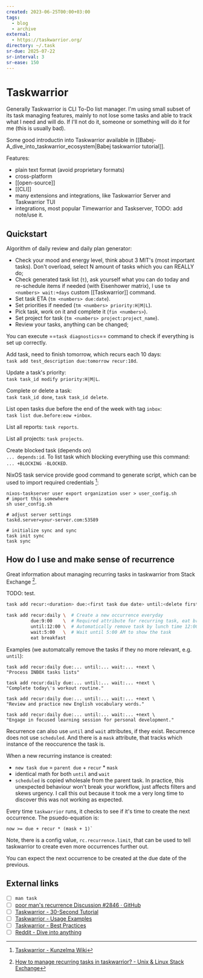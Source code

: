 ```yaml
---
created: 2023-06-25T00:00+03:00
tags:
  - blog
  - archive
external:
  - https://taskwarrior.org/
directory: ~/.task
sr-due: 2025-07-22
sr-interval: 3
sr-ease: 150
---
```


# Taskwarrior

Generally Taskwarrior is CLI To-Do list manager. I'm using small subset of its task managing features, mainly to not lose some tasks and able to track what I need and will do. If I'll not do it, someone or something will do it for me (this is usually bad).

Some good introductin into Taskwarrior available in [[Babej-A_dive_into_taskwarrior_ecosystem|Babej taskwarrior tutorial]].

Features:

- plain text format (avoid proprietary formats)
- cross-platform
- [[open-source]]
- [[CLI]]
- many extensions and integrations, like Taskwarrior Server and Taskwarrior TUI
- integrations, most popular Timewarrior and Taskserver, TODO: add note/use it.

## Quickstart

Algorithm of daily review and daily plan generator:

- Check your mood and energy level, think about 3 MIT's (most important tasks). Don't overload, select N amount of tasks which you can REALLY do;
- Check generated task list (`t`), ask yourself what you can do today and re-schedule items if needed (with Eisenhower matrix), I use `tm <numbers>
  wait:+days` custom [[Taskwarrior]] command.
- Set task ETA (`tm <numbers> due:date`).
- Set priorities if needed (`tm <numbers> priority:H|M|L`).
- Pick task, work on it and complete it (`fin <numbers>`).
- Set project for task (`tm <numbers> project:project_name`).
- Review your tasks, anything can be changed;

You can execute ==`task diagnostics`== command to check if everything is set up correctly.

Add task, need to finish tomorrow, which recurs each 10 days:
<br class="f">
`task add test_description due:tomorrow recur:10d`.

Update a task's priority:
<br class="f">
`task task_id modify priority:H|M|L`.

Complete or delete a task:
<br class="f">
`task task_id done`, `task task_id delete`.

List open tasks due before the end of the week with tag `inbox`:
<br class="f">
`task list due.before:eow +inbox`.

List all reports:<wbr class="f"> `task reports`.

List all projects:<wbr class="f"> `task projects`.

Create blocked task (depends on)
<br class="f">
`... depends:id`. To list task which blocking everything use this command: `... +BLOCKING -BLOCKED`.

NixOS task service provide good command to generate script, which can be used to import required credentials [^1]:

```
nixos-taskserver user export organization user > user_config.sh
# import this somewhere
sh user_config.sh

# adjust server settings
taskd.server=your-server.com:53589

# initialize sync and sync
task init sync
task sync
```

## How do I use and make sense of recurrence

Great information about managing recurring tasks in taskwarrior from Stack Exchange [^2].

TODO: test.

```bash
task add recur:<duration> due:<first task due date> until:<delete first task by date> wait:<date when task will appear> "my task"

task add recur:daily \  # Create a new occurrence everyday
         due:9:00    \  # Required attribute for recurring task, eat breakfast at 9:00 AM
         until:12:00 \  # Automatically remove task by lunch time 12:00 PM
         wait:5:00   \  # Wait until 5:00 AM to show the task
         eat breakfast
```

Examples (we automatcally remove the tasks if they no more relevant, e.g. `until`):

```
task add recur:daily due:... until:... wait:... +next \
"Process INBOX tasks lists"

task add recur:daily due:... until:... wait:... +next \
"Complete today\'s workout routine."

task add recur:daily due:... until:... wait:... +next \
"Review and practice new English vocabulary words."

task add recur:daily due:... until:... wait:... +next \
"Engage in focused learning session for personal development."
```

Recurrence can also use `until` and `wait` attributes, if they exist. Recurrence does not use `scheduled`. And there is a `mask` attribute, that tracks which instance of the reoccurence the task is.

When a new recurring instance is created:

- `new task due` = `parent due` + `recur` \* `mask`
- identical math for both `until` and `wait`
- `scheduled` is copied wholesale from the parent task. In practice, this unexpected behaviour won't break your workflow, just affects filters and skews urgency. I call this out because it took me a very long time to discover this was not working as expected.

Every time `taskwarrior` runs, it checks to see if it's time to create the next occurrence. The psuedo-equation is:

```
now >= due + recur * (mask + 1)`
```

Note, there is a config value, `rc.recurrence.limit`, that can be used to tell taskwarrior to create even more occurrences further out.

You can expect the next occurrence to be created at the due date of the previous.

## External links

- [ ] `man task`
- [ ] [poor man's recurrence Discussion #2846 · GitHub](https://github.com/GothenburgBitFactory/taskwarrior/discussions/2846)
- [ ] [Taskwarrior - 30-Second Tutorial](https://taskwarrior.org/docs/30second.html)
- [ ] [Taskwarrior - Usage Examples](https://taskwarrior.org/docs/examples/)
- [ ] [Taskwarrior - Best Practices](https://taskwarrior.org/docs/best-practices/)
- [ ] [Reddit - Dive into anything](https://www.reddit.com/r/commandline/comments/ssyuzj/my_taskwarrior_workflow_the_captains_log/)

[^1]: [Taskwarrior - Kunzelma Wiki](https://wiki.kunzelma.de/taskwarrior/)

[^2]: [How to manage recurring tasks in taskwarrior? - Unix & Linux Stack Exchange](https://unix.stackexchange.com/a/636312)
